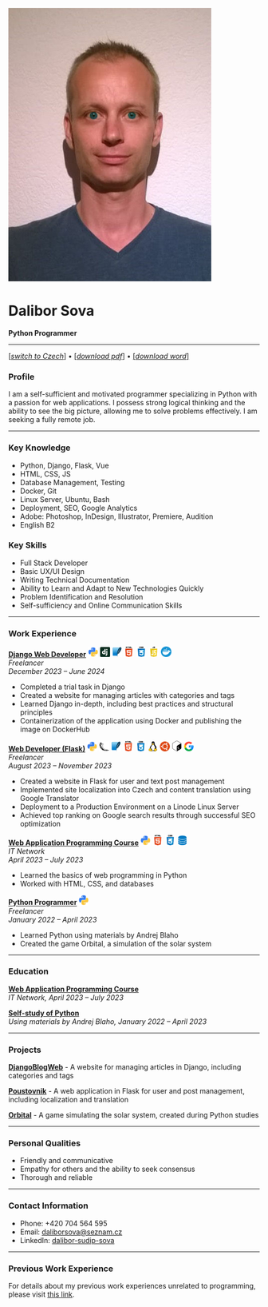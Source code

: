 ![Dalibor Sova](cv_photo.jpg)

# Dalibor Sova
**Python Programmer**

---
[[*switch to Czech*]](../README.md) • [[*download pdf*]](data/downloads/CV_EN_Dalibor_Sova.pdf) • [[*download word*]](data/downloads/CV_EN_Dalibor_Sova.docx)

### Profile
I am a self-sufficient and motivated programmer specializing in Python with a passion for web applications. I possess strong logical thinking and the ability to see the big picture, allowing me to solve problems effectively. I am seeking a fully remote job.

---

### Key Knowledge
- Python, Django, Flask, Vue
- HTML, CSS, JS
- Database Management, Testing
- Docker, Git
- Linux Server, Ubuntu, Bash
- Deployment, SEO, Google Analytics
- Adobe: Photoshop, InDesign, Illustrator, Premiere, Audition
- English B2


### Key Skills
- Full Stack Developer
- Basic UX/UI Design
- Writing Technical Documentation
- Ability to Learn and Adapt to New Technologies Quickly
- Problem Identification and Resolution
- Self-sufficiency and Online Communication Skills

---

### Work Experience

[**Django Web Developer**](https://github.com/Sudip2708/DjangoBlogWeb)  <img src="icons/python.jpg" alt="Python Icon" width="20"> <img src="icons/django.png" alt="Django Icon" width="20"> <img src="icons/sqlite.jpg" alt="SQlite Icon" width="20"> <img src="icons/html.jpg" alt="HTML Icon" width="21"> <img src="icons/css.jpg" alt="CSS Icon" width="21"> <img src="icons/js.jpg" alt="JS Icon" width="21"> <img src="icons/docker.png" alt="Docker Icon" width="21">  
*Freelancer*  
*December 2023 – June 2024*  
- Completed a trial task in Django
- Created a website for managing articles with categories and tags
- Learned Django in-depth, including best practices and structural principles  
- Containerization of the application using Docker and publishing the image on DockerHub

[**Web Developer (Flask)**](https://github.com/Sudip2708/poustovnik-english)  <img src="icons/python.jpg" alt="Python Icon" width="20"> <img src="icons/flask.png" alt="Flask Icon" width="20"> <img src="icons/sqlite.jpg" alt="SQlite Icon" width="20"> <img src="icons/html.jpg" alt="HTML Icon" width="21"> <img src="icons/css.jpg" alt="CSS Icon" width="21"> <img src="icons/linux.png" alt="Linux Icon" width="20"> <img src="icons/ubuntu.jpg" alt="Ubuntu Icon" width="20"> <img src="icons/bash.png" alt="Bash Icon" width="20"> <img src="icons/g-seo.png" alt="GoogleSEO Icon" width="20">    
*Freelancer*  
*August 2023 – November 2023*  
- Created a website in Flask for user and text post management
- Implemented site localization into Czech and content translation using Google Translator  
- Deployment to a Production Environment on a Linode Linux Server  
- Achieved top ranking on Google search results through successful SEO optimization  

[**Web Application Programming Course**](data/Osveceni_IT_Network_small.jpg)  <img src="icons/python.jpg" alt="Python Icon" width="20"> <img src="icons/html.jpg" alt="HTML Icon" width="21"> <img src="icons/css.jpg" alt="CSS Icon" width="21"> <img src="icons/database.png" alt="Database Icon" width="20">  
*IT Network*  
*April 2023 – July 2023*  
- Learned the basics of web programming in Python
- Worked with HTML, CSS, and databases  

[**Python Programmer**](https://github.com/Sudip2708/Python-Exercises)  <img src="icons/python.jpg" alt="Python Icon" width="20">  
*Freelancer*  
*January 2022 – April 2023*  
- Learned Python using materials by Andrej Blaho
- Created the game Orbital, a simulation of the solar system  

---

### Education

[**Web Application Programming Course**](data/Osveceni_IT_Network_small.jpg)  
*IT Network, April 2023 – July 2023*

[**Self-study of Python**](https://github.com/Sudip2708/Python-Exercises)  
*Using materials by Andrej Blaho, January 2022 – April 2023*

---

### Projects

[**DjangoBlogWeb**](https://github.com/Sudip2708/DjangoBlogWeb) - A website for managing articles in Django, including categories and tags  

[**Poustovnik**](https://github.com/Sudip2708/poustovnik-english) - A web application in Flask for user and post management, including localization and translation  

[**Orbital**](https://github.com/Sudip2708/Orbital-0.7) - A game simulating the solar system, created during Python studies  

---

### Personal Qualities
- Friendly and communicative
- Empathy for others and the ability to seek consensus
- Thorough and reliable

---

### Contact Information
- Phone: +420 704 564 595
- Email: daliborsova@seznam.cz
- LinkedIn: [dalibor-sudip-sova](https://www.linkedin.com/in/dalibor-sudip-sova)

---

### Previous Work Experience
For details about my previous work experiences unrelated to programming, please visit [this link](previous_experiences.md).
